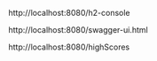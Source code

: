 http://localhost:8080/h2-console

http://localhost:8080/swagger-ui.html

http://localhost:8080/highScores

